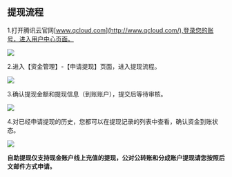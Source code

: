 ## 提现流程

1.打开腾讯云官网[www.qcloud.com](http://www.qcloud.com/),登录您的账号，进入用户中心页面。

![](//mc.qcloudimg.com/static/img/d51b3731e513004796b196e9ae8e134b/image.png)

2.进入【资金管理】-【申请提现】页面，进入提现流程。

![](//mc.qcloudimg.com/static/img/759e69d0f3970fc74bd4fe77b65e4773/image.png)

3.确认提现金额和提现信息（到账账户），提交后等待审核。

![](//qzonestyle.gtimg.cn/qzone/vas/opensns/res/img/zizhutixian-3.png)

4.对已经申请提现的历史，您都可以在提现记录的列表中查看，确认资金到账状态。

![](//qzonestyle.gtimg.cn/qzone/vas/opensns/res/img/zizhutixian-4.png)

**自助提现仅支持现金账户线上充值的提现，公对公转账和分成账户提现请您按照后文邮件方式申请。**
